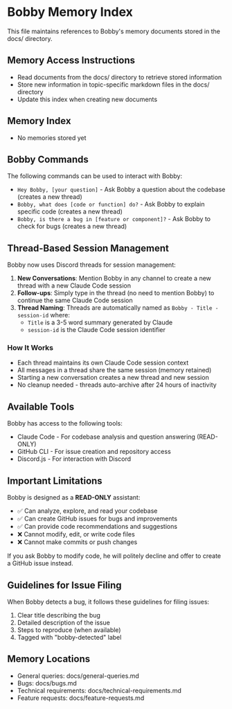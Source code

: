 # Bobby Memory Index

This file maintains references to Bobby's memory documents stored in the docs/ directory.

## Memory Access Instructions

- Read documents from the docs/ directory to retrieve stored information
- Store new information in topic-specific markdown files in the docs/ directory
- Update this index when creating new documents

## Memory Index

- No memories stored yet

## Bobby Commands

The following commands can be used to interact with Bobby:

- `Hey Bobby, [your question]` - Ask Bobby a question about the codebase (creates a new thread)
- `Bobby, what does [code or function] do?` - Ask Bobby to explain specific code (creates a new thread)
- `Bobby, is there a bug in [feature or component]?` - Ask Bobby to check for bugs (creates a new thread)

## Thread-Based Session Management

Bobby now uses Discord threads for session management:

1. **New Conversations**: Mention Bobby in any channel to create a new thread with a new Claude Code session
2. **Follow-ups**: Simply type in the thread (no need to mention Bobby) to continue the same Claude Code session
3. **Thread Naming**: Threads are automatically named as `Bobby - Title - session-id` where:
   - `Title` is a 3-5 word summary generated by Claude
   - `session-id` is the Claude Code session identifier

### How It Works

- Each thread maintains its own Claude Code session context
- All messages in a thread share the same session (memory retained)
- Starting a new conversation creates a new thread and new session
- No cleanup needed - threads auto-archive after 24 hours of inactivity

## Available Tools

Bobby has access to the following tools:

- Claude Code - For codebase analysis and question answering (READ-ONLY)
- GitHub CLI - For issue creation and repository access
- Discord.js - For interaction with Discord

## Important Limitations

Bobby is designed as a **READ-ONLY** assistant:

- ✅ Can analyze, explore, and read your codebase
- ✅ Can create GitHub issues for bugs and improvements
- ✅ Can provide code recommendations and suggestions
- ❌ Cannot modify, edit, or write code files
- ❌ Cannot make commits or push changes

If you ask Bobby to modify code, he will politely decline and offer to create a GitHub issue instead.

## Guidelines for Issue Filing

When Bobby detects a bug, it follows these guidelines for filing issues:

1. Clear title describing the bug
2. Detailed description of the issue
3. Steps to reproduce (when available)
4. Tagged with "bobby-detected" label

## Memory Locations

- General queries: docs/general-queries.md
- Bugs: docs/bugs.md
- Technical requirements: docs/technical-requirements.md
- Feature requests: docs/feature-requests.md